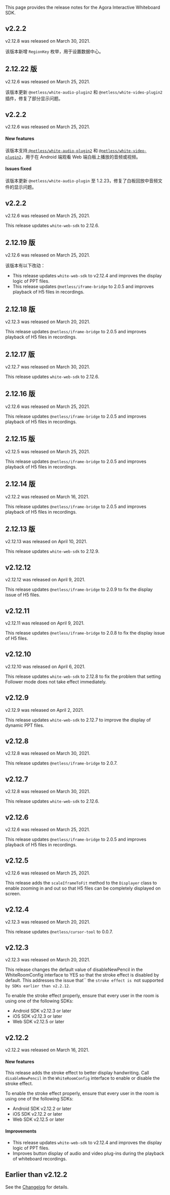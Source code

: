 This page provides the release notes for the Agora Interactive Whiteboard SDK.

## v2.2.2

v2.12.8 was released on March 30, 2021.

该版本新增 `RegionKey` 枚举，用于设置数据中心。

## 2.12.22 版

v2.12.6 was released on March 25, 2021.

该版本更新 `@netless/white-audio-plugin2` 和 `@netless/white-video-plugin2 `插件，修复了部分显示问题。

## v2.2.2

v2.12.6 was released on March 25, 2021.

#### New features

该版本支持[ `@netless/white-audio-plugin2`](https://github.com/netless-io/whiteboard-demo/tree/master/packages/white-audio-plugin) 和 [`@netless/white-video-plugin2`](https://github.com/netless-io/react-whiteboard/tree/master/packages/white-video-plugin)，用于在 Android 端观看 Web 端白板上播放的音频或视频。

#### Issues fixed

该版本更新 `@netless/white-audio-plugin` 至 1.2.23，修复了白板回放中音频文件的显示问题。

## v2.2.2

v2.12.6 was released on March 25, 2021.

This release updates `white-web-sdk` to 2.12.6.

## 2.12.19 版

v2.12.6 was released on March 25, 2021.

该版本有以下改动：

- This release updates `white-web-sdk` to v2.12.4 and improves the display logic of PPT files.
- This release updates `@netless/iframe-bridge` to 2.0.5 and improves playback of H5 files in recordings.

## 2.12.18 版

v2.12.3 was released on March 20, 2021.

This release updates `@netless/iframe-bridge` to 2.0.5 and improves playback of H5 files in recordings.

## 2.12.17 版

v2.12.7 was released on March 30, 2021.

This release updates `white-web-sdk` to 2.12.6.

## 2.12.16 版

v2.12.6 was released on March 25, 2021.

This release updates `@netless/iframe-bridge` to 2.0.5 and improves playback of H5 files in recordings.

## 2.12.15 版

v2.12.5 was released on March 25, 2021.

This release updates `@netless/iframe-bridge` to 2.0.5 and improves playback of H5 files in recordings.

## 2.12.14 版

v2.12.2 was released on March 16, 2021.

This release updates `@netless/iframe-bridge` to 2.0.5 and improves playback of H5 files in recordings.

## 2.12.13 版

v2.12.13 was released on April 10, 2021.

This release updates `white-web-sdk` to 2.12.9.

## v2.12.12

v2.12.12 was released on April 9, 2021.

This release updates `@netless/iframe-bridge` to 2.0.9 to fix the display issue of H5 files.

## v2.12.11

v2.12.11 was released on April 9, 2021.

This release updates `@netless/iframe-bridge` to 2.0.8 to fix the display issue of H5 files.

## v2.12.10

v2.12.10 was released on April 6, 2021.

This release updates `white-web-sdk` to 2.12.8 to fix the problem that setting Follower mode does not take effect immediately.

## v2.12.9

v2.12.9 was released on April 2, 2021.

This release updates `white-web-sdk` to 2.12.7 to improve the display of dynamic PPT files.

## v2.12.8

v2.12.8 was released on March 30, 2021.

This release updates `@netless/iframe-bridge` to 2.0.7.

## v2.12.7

v2.12.8 was released on March 30, 2021.

This release updates `white-web-sdk` to 2.12.6.

## v2.12.6

v2.12.6 was released on March 25, 2021.

This release updates `@netless/iframe-bridge` to 2.0.5 and improves playback of H5 files in recordings.

## v2.12.5

v2.12.6 was released on March 25, 2021.

This release adds the `scaleIframeToFit` method to the `Displayer` class to enable zooming in and out so that H5 files can be completely displayed on screen.

## v2.12.4

v2.12.3 was released on March 20, 2021.

This release updates `@netless/cursor-tool` to 0.0.7.

## v2.12.3

v2.12.3 was released on March 20, 2021.

This release changes the default value of disableNewPencil in the WhiteRoomConfig interface to YES so that the stroke effect is disabled by default. This addresses the issue that`` the `stroke effect is `not supported `by SDKs earlier than v2.2.12`.

<div class="alert note">To enable the stroke effect properly, ensure that every user in the room is using one of the following SDKs:

- Android SDK v2.12.3 or later
- iOS SDK v2.12.3 or later
- Web SDK v2.12.5 or later</div>

## v2.12.2

v2.12.2 was released on March 16, 2021.

#### New features

This release adds the stroke effect to better display handwriting. Call `disableNewPencil` in the `WhiteRoomConfig` interface to enable or disable the stroke effect.

<div class="alert note">To enable the stroke effect properly, ensure that every user in the room is using one of the following SDKs:

- Android SDK v2.12.2 or later
- iOS SDK v2.12.2 or later
- Web SDK v2.12.5 or later</div>

#### Improvements

- This release updates `white-web-sdk` to v2.12.4 and improves the display logic of PPT files.
- Improves button display of audio and video plug-ins during the playback of whiteboard recordings.

## Earlier than v2.12.2
See the [Changelog](https://developer.netless.link/ios-zh/home/ios-changelog) for details.